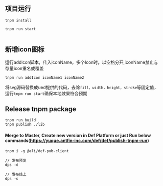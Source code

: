 


## 项目运行

```
tnpm install 

tnpm run start


```

## 新增icon图标
运行addIcon脚本，传入iconName，多个Icon时，以空格分开,iconName禁止与存量icon重名或覆盖

```
tnpm run addIcon iconName1 iconName2
```
将svg源码替换成ued提供的代码，去除`fill，width，height，stroke`等固定值，运行`tnpm run start`确保本地效果符合预期



## Release tnpm package
```
tnpm run build
tnpm publish ./lib

```
#### Merge to Master, Create new version in Def Platform or just Run below commands(https://yuque.antfin-inc.com/def/def/publish-tnpm-run)

```
tnpm i -g @ali/def-pub-client

// 发布预发
dps -d

// 发布线上
dps -o
```
